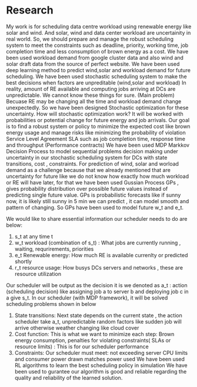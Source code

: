 # Research
My work is for scheduling data centre workload using renewable energy like solar and wind.
And solar, wind and data center workload are uncertainity in real world.
So, we should prepare and manage the robust scheduling system to meet the constraints such as deadline, priority, working time, job completion time and less consumption of brown energy as a cost.
We have been used workload demand from google cluster data and also wind and solar draft data from the source of perfect website.
We have been used deep learning method to predict wind,solar and workload demand for future scheduling.
We have been used stochastic scheduling system to make the best decisions when factors are unpreditable (wind,solar and workload)
In reality, amount of RE available and computing jobs arriving at DCs are unpredictable. We cannot know these things for sure. (Main problem)
Becuase RE may be changing all the time and workload demand change unexpectedly.
So we have been designed Stochastic optimization for these uncertainty.
How will stochastic optimization work?
It will be worked with probabilities or potential change for future energy and job arrivals.
Our goal is to find a robust system or policy to minimize the expected cost like brown energy usage and manage risks like minimizing the probability of violation Service Level Agreement
SLA such as job completion time, response time and throughput (Performance contracts)
We have been used MDP Markkov Decision Process to model sequential problems decision making under uncertainty in our stochastic scheduling system for DCs with state transitions, cost , constraints.
For prediction of wind, solar and worload demand as a challenge because that we already mentioned that are uncertainty for future like we do not know how exactly how much workload or RE will have later, for that we have been used Gussian Process GPs , gives probability distribution over possible future values instead of predicting single future value. 
GPs is probabilistic forecasts like if sunny now, it is likely still sunny in 5 min we can predict , it can model smooth and pattern of changing.
So GPs have been used to model future w_t and e_t.


We would like to share essential information our scheduler needs to do are below:
1. s_t at any time t
2. w_t workload (combination of s_t) : What jobs are currently running , waiting, requrirements, priorities
3. e_t Renewable energy: How much RE is available currenlty or predicted shortly
4. r_t resource usage: How busys DCs servers and networks , these are resource utilization

Our scheduler will be output as the decision it is we denoted as a_t : action (scheduling decision) like assigning job a to server b and deploying job c in a give s_t.
In our scheduler (with MDP framework), it will be solved scheduling problems shown in below
1. State transitions: Next state depends on the current state , the action scheduler take a_t, unpredictable random factors like sudden job will arrive otherwise weather changing like cloud cover
2. Cost function: This is what we want to minimize each step: Brown energy consumption, penalties for violating constraints( SLAs or resource limits) : This is for our scheduler performance
3. Constraints: Our scheduler must meet: not exceeding server CPU limits and consumer power drawn matches power used
We have been used RL algorithms to learn the best scheduling policy in simulation
We have been used to gurantee our algorithm is good and reliable regarding the quality and reliability of the learned solution.
